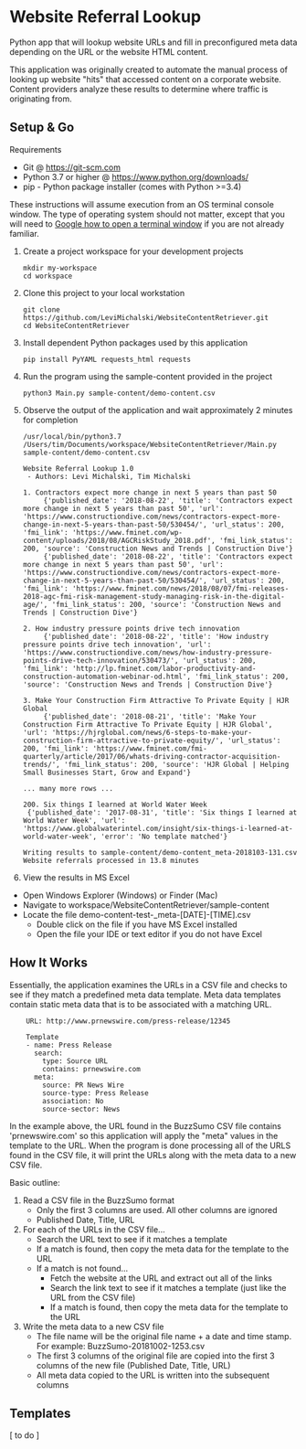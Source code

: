 # Website Referral Lookup
Python app that will lookup website URLs and fill in preconfigured 
meta data depending on the URL or the website HTML content.

This application was originally created to automate the manual process of looking up website "hits" that 
accessed content on a corporate website. Content providers analyze these results to determine where traffic
is originating from. 


## Setup & Go
Requirements
  * Git @ https://git-scm.com
  * Python 3.7 or higher @ https://www.python.org/downloads/
  * pip - Python package installer (comes with Python >=3.4) 

These instructions will assume execution from an OS terminal console
window. The type of operating system should not matter, except that
you will need to [Google how to open a terminal window](http://lmgtfy.com/?q=how+do+I+open+a+terminal+window) 
if you are not already familiar.  

1. Create a project workspace for your development projects
    ```
    mkdir my-workspace
    cd workspace
    ```
     
2. Clone this project to your local workstation
   ```
   git clone https://github.com/LeviMichalski/WebsiteContentRetriever.git
   cd WebsiteContentRetriever  
   ```

3. Install dependent Python packages used by this application
    ```
    pip install PyYAML requests_html requests 
    ```

4. Run the program using the sample-content provided in the project
    ```
    python3 Main.py sample-content/demo-content.csv  
    ```
    
5. Observe the output of the application and wait approximately 2 minutes for completion
    ```
    /usr/local/bin/python3.7 /Users/tim/Documents/workspace/WebsiteContentRetriever/Main.py sample-content/demo-content.csv

    Website Referral Lookup 1.0
     - Authors: Levi Michalski, Tim Michalski

    1. Contractors expect more change in next 5 years than past 50
         {'published_date': '2018-08-22', 'title': 'Contractors expect more change in next 5 years than past 50', 'url': 'https://www.constructiondive.com/news/contractors-expect-more-change-in-next-5-years-than-past-50/530454/', 'url_status': 200, 'fmi_link': 'https://www.fminet.com/wp-content/uploads/2018/08/AGCRiskStudy_2018.pdf', 'fmi_link_status': 200, 'source': 'Construction News and Trends | Construction Dive'}
         {'published_date': '2018-08-22', 'title': 'Contractors expect more change in next 5 years than past 50', 'url': 'https://www.constructiondive.com/news/contractors-expect-more-change-in-next-5-years-than-past-50/530454/', 'url_status': 200, 'fmi_link': 'https://www.fminet.com/news/2018/08/07/fmi-releases-2018-agc-fmi-risk-management-study-managing-risk-in-the-digital-age/', 'fmi_link_status': 200, 'source': 'Construction News and Trends | Construction Dive'}

    2. How industry pressure points drive tech innovation
         {'published_date': '2018-08-22', 'title': 'How industry pressure points drive tech innovation', 'url': 'https://www.constructiondive.com/news/how-industry-pressure-points-drive-tech-innovation/530473/', 'url_status': 200, 'fmi_link': 'http://lp.fminet.com/labor-productivity-and-construction-automation-webinar-od.html', 'fmi_link_status': 200, 'source': 'Construction News and Trends | Construction Dive'}
    
    3. Make Your Construction Firm Attractive To Private Equity | HJR Global
         {'published_date': '2018-08-21', 'title': 'Make Your Construction Firm Attractive To Private Equity | HJR Global', 'url': 'https://hjrglobal.com/news/6-steps-to-make-your-construction-firm-attractive-to-private-equity/', 'url_status': 200, 'fmi_link': 'https://www.fminet.com/fmi-quarterly/article/2017/06/whats-driving-contractor-acquisition-trends/', 'fmi_link_status': 200, 'source': 'HJR Global | Helping Small Businesses Start, Grow and Expand'}
         
    ... many more rows ...
    
    200. Six things I learned at World Water Week
     {'published_date': '2017-08-31', 'title': 'Six things I learned at World Water Week', 'url': 'https://www.globalwaterintel.com/insight/six-things-i-learned-at-world-water-week', 'error': 'No template matched'}

    Writing results to sample-content/demo-content_meta-2018103-131.csv
    Website referrals processed in 13.8 minutes 
    ```

6. View the results in MS Excel 
  * Open Windows Explorer (Windows) or Finder (Mac)
  * Navigate to workspace/WebsiteContentRetriever/sample-content
  * Locate the file demo-content-test-_meta-[DATE]-[TIME].csv
    * Double click on the file if you have MS Excel installed
    * Open the file your IDE or text editor if you do not have Excel 


## How It Works
Essentially, the application examines the URLs in a CSV file and checks to see if they
match a predefined meta data template. Meta data templates contain static meta
data that is to be associated with a matching URL.

```
    URL: http://www.prnewswire.com/press-release/12345
    
    Template
    - name: Press Release
      search:
        type: Source URL
        contains: prnewswire.com
      meta:
        source: PR News Wire
        source-type: Press Release
        association: No
        source-sector: News     
``` 

In the example above, the URL found in the BuzzSumo CSV file contains 'prnewswire.com'
so this application will apply the "meta" values in the template to the URL. When
the program is done processing all of the URLS found in the CSV file, it will print
the URLs along with the meta data to a new CSV file. 

Basic outline: 
  1. Read a CSV file in the BuzzSumo format
     * Only the first 3 columns are used. All other columns are ignored
     * Published Date, Title, URL
  2. For each of the URLs in the CSV file...
     * Search the URL text to see if it matches a template
     * If a match is found, then copy the meta data for the template to the URL
     * If a match is not found...
       * Fetch the website at the URL and extract out all of the links
       * Search the link text to see if it matches a template (just like the URL from the CSV file)
       * If a match is found, then copy the meta data for the template to the URL 
  3. Write the meta data to a new CSV file
     * The file name will be the original file name + a date and time stamp. For example: BuzzSumo-20181002-1253.csv
     * The first 3 columns of the original file are copied into the first 3 columns of the new file (Published Date, Title, URL)
     * All meta data copied to the URL is written into the subsequent columns


## Templates
[ to do ]